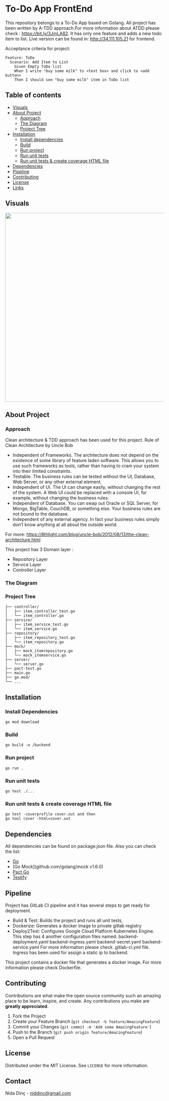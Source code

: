 # To-Do App FrontEnd

This repository belongs to a To-Do App based on Golang. All project has been written by A-TDD approach.For more information about ATDD please check : https://bit.ly/3JmLA82. It has only one feature and  adds a new todo item to list. Live version can be found in: http://34.111.105.21 for frontend. 

Acceptance criteria for project:

```gherkin
Feature: ToDo
  Scenario: Add Item to List
    Given Empty ToDo list
    When I write "buy some milk" to <text box> and click to <add button>
    Then I should see "buy some milk" item in ToDo list
```

## Table of contents

- [Visuals](#visuals)
- [About Project](#about-project)
    - [Approach](#approach)
    - [The Diagram](#the-diagram)
    - [Project Tree](#project-tree)
- [Installation](#installation)
    - [Install dependencies](#install-dependencies)
    - [Build](#build)
    - [Run project](#run-project)
    - [Run unit tests](#run-unit-tests)  
    - [Run unit tests & create coverage HTML file](#run-unit-tests-&-create-coverage-html)
- [Dependencies](#dependencies)
- [Pipeline](#pipeline)
- [Contributing](#contributing)
- [License](#license)
- [Links](#links)

## Visuals

<img src="https://media.giphy.com/media/1dVaBaeKC4FgozwVpG/giphy.gif" width="600"  />

## About Project  

### Approach

Clean architecture & TDD approach has been used for this project. Rule of Clean Architecture by Uncle Bob

- Independent of Frameworks. The architecture does not depend on the existence of some library of feature laden software. This allows you to use such frameworks as tools, rather than having to cram your system into their limited constraints.
- Testable. The business rules can be tested without the UI, Database, Web Server, or any other external element.
- Independent of UI. The UI can change easily, without changing the rest of the system. A Web UI could be replaced with a console UI, for example, without changing the business rules.
- Independent of Database. You can swap out Oracle or SQL Server, for Mongo, BigTable, CouchDB, or something else. Your business rules are not bound to the database.
- Independent of any external agency. In fact your business rules simply don’t know anything at all about the outside world.

For more: https://8thlight.com/blog/uncle-bob/2012/08/13/the-clean-architecture.html

This project has 3 Domain layer :

- Repository Layer
- Service Layer
- Controller Layer

### The Diagram 

### Project Tree

```
├── controller/
│   ├── item_controller_test.go
│   └── item_controller.go
├── service/
│   ├── item_service_test.go
│   └── item_service.go
├── repository/
│   ├── item_repository_test.go
│   └── item_repository.go
├── mock/
│   ├── mock_itemrepository.go
│   └── mock_itemservice.go
├── server/
│   └── server.go
├── pact-test.go
├── main.go
├── go.mod/
└── ...
```

## Installation

### Install Dependencies

```
go mod download
```

### Build

```
go build -o /backend
```

### Run project

```
go run .
```

### Run unit tests

```
go test ./...
```

### Run unit tests & create coverage HTML file

```
go test -coverprofile cover.out and then
go tool cover -html=cover.out
```

## Dependencies

All dependencies can be found on package.json file. Also you can check the list:

- [Go](https://github.com/golang/go)
- [Go Mock](github.com/golang/mock v1.6.0)
- [Pact Go](github.com/pact-foundation/pact-go)
- [Testify](github.com/stretchr/testify) 

## Pipeline

Project has GitLab CI pipeline and it has several steps to get ready for deployment. 
- Build & Test: Builds the project and runs all unit tests,
- Dockerize: Generates a docker image to private gitlab registry
- Deploy2Test: Configures Google Cloud Platform Kubernetes Engine. This step has 4 another configuration files named: 
  backend-deployment.yaml
  backend-ingress.yaml
  backend-secret.yaml
  backend-service.yaml
For more information please check .gitlab-ci.yml file.
Ingress has been used for assign a static ip to backend. 

This project contains a docker file that generates a docker image. For more information please check Dockerfile.

## Contributing

Contributions are what make the open source community such an amazing place to be learn, inspire, and create. Any contributions you make are **greatly appreciated**.

1. Fork the Project
2. Create your Feature Branch (`git checkout -b feature/AmazingFeature`)
3. Commit your Changes (`git commit -m 'Add some AmazingFeature'`)
4. Push to the Branch (`git push origin feature/AmazingFeature`)
5. Open a Pull Request

## License

Distributed under the MIT License. See `LICENSE` for more information.

## Contact

Nida Dinç - niddinc@gmail.com
  

  
